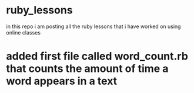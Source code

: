 # ruby_lessons
in this repo i am posting all the ruby lessons that i have worked on using online classes
# added first file called word_count.rb that counts the amount of time a word appears in a text 
